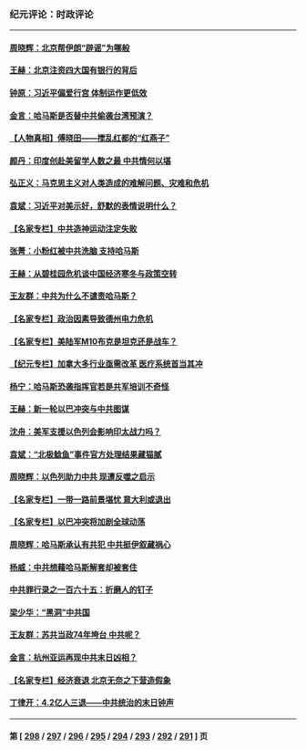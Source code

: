 ### 纪元评论：时政评论
---
#### [周晓辉：北京帮伊朗“辟谣”为哪般](../../pages/nsc1025/n14095177.md) 
#### [王赫：北京注资四大国有银行的背后](../../pages/nsc1025/n14094869.md) 
#### [钟原：习近平偏爱行宫 体制运作更低效](../../pages/nsc1025/n14095041.md) 
#### [金言：哈马斯是否替中共偷袭台湾预演？](../../pages/nsc1025/n14094843.md) 
#### [【人物真相】傅晓田——搅乱红都的“红燕子”](../../pages/nsc1025/n14094741.md) 
#### [颜丹：印度创赴美留学人数之最 中共情何以堪](../../pages/nsc1025/n14094409.md) 
#### [弘正义：马克思主义对人类造成的难解问题、灾难和危机](../../pages/nsc1025/n14094457.md) 
#### [袁斌：习近平对美示好，舒默的表情说明什么？](../../pages/nsc1025/n14094410.md) 
#### [【名家专栏】中共造神运动注定失败](../../pages/nsc1025/n14090830.md) 
#### [张菁：小粉红被中共洗脑 支持哈马斯](../../pages/nsc1025/n14094044.md) 
#### [王赫：从碧桂园危机谈中国经济寒冬与政策空转](../../pages/nsc1025/n14094052.md) 
#### [王友群：中共为什么不谴责哈马斯？](../../pages/nsc1025/n14094039.md) 
#### [【名家专栏】政治因素导致德州电力危机](../../pages/nsc1025/n14093104.md) 
#### [【名家专栏】美陆军M10布克是坦克还是战车？](../../pages/nsc1025/n14081648.md) 
#### [【纪元专栏】加拿大多行业亟需改革 医疗系统首当其冲](../../pages/nsc1025/n14093204.md) 
#### [杨宁：哈马斯恐袭指挥官若是共军培训不奇怪](../../pages/nsc1025/n14093172.md) 
#### [王赫：新一轮以巴冲突与中共图谋](../../pages/nsc1025/n14092738.md) 
#### [沈舟：美军支援以色列会影响印太战力吗？](../../pages/nsc1025/n14092679.md) 
#### [袁斌：“北极鲶鱼”事件官方处理结果藏猫腻](../../pages/nsc1025/n14092715.md) 
#### [周晓辉：以色列助力中共 现遭反噬之启示](../../pages/nsc1025/n14092349.md) 
#### [【名家专栏】一带一路前景堪忧 意大利或退出](../../pages/nsc1025/n14091445.md) 
#### [【名家专栏】以巴冲突将加剧全球动荡](../../pages/nsc1025/n14092202.md) 
#### [周晓辉：哈马斯承认有共犯 中共挺伊叙藏祸心](../../pages/nsc1025/n14091687.md) 
#### [杨威：中共想藉哈马斯解套却被套住](../../pages/nsc1025/n14091796.md) 
#### [中共罪行录之一百六十五：折磨人的钉子](../../pages/nsc1025/n14091950.md) 
#### [梁少华：“黑洞”中共国](../../pages/nsc1025/n14091772.md) 
#### [王友群：苏共当政74年垮台 中共呢？](../../pages/nsc1025/n14091837.md) 
#### [金言：杭州亚运再现中共末日凶相？](../../pages/nsc1025/n14091599.md) 
#### [【名家专栏】经济衰退 北京无奈之下营造假象](../../pages/nsc1025/n14089690.md) 
#### [丁律开：4.2亿人三退——中共统治的末日钟声](../../pages/nsc1025/n14091340.md) 

---
#### 第 [ [298](./298.md) / [297](./297.md) / [296](./296.md) / [295](./295.md) / [294](./294.md) / [293](./293.md) / [292](./292.md) / [291](./291.md) ] 页
